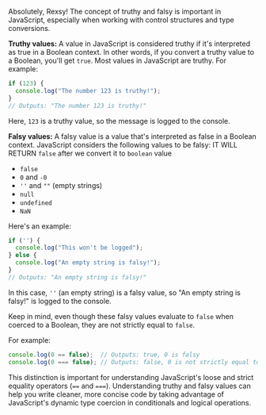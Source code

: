 Absolutely, Rexsy! The concept of truthy and falsy is important in JavaScript, especially when working with control structures and type conversions.

**Truthy values:** A value in JavaScript is considered truthy if it's interpreted as true in a Boolean context. In other words, if you convert a truthy value to a Boolean, you'll get `true`. Most values in JavaScript are truthy. For example:

```javascript
if (123) {
  console.log("The number 123 is truthy!");
}
// Outputs: "The number 123 is truthy!"
```

Here, `123` is a truthy value, so the message is logged to the console.

**Falsy values:** A falsy value is a value that's interpreted as false in a Boolean context. JavaScript considers the following values to be falsy: IT WILL RETURN `false` after we convert it to `boolean` value

- `false`
- `0` and `-0`
- `''` and `""` (empty strings)
- `null`
- `undefined`
- `NaN`

Here's an example:

```javascript
if ('') {
  console.log("This won't be logged");
} else {
  console.log("An empty string is falsy!");
}
// Outputs: "An empty string is falsy!"
```

In this case, `''` (an empty string) is a falsy value, so "An empty string is falsy!" is logged to the console.

Keep in mind, even though these falsy values evaluate to `false` when coerced to a Boolean, they are not strictly equal to `false`.

For example:

```javascript
console.log(0 == false);  // Outputs: true, 0 is falsy
console.log(0 === false); // Outputs: false, 0 is not strictly equal to false
```

This distinction is important for understanding JavaScript's loose and strict equality operators (`==` and `===`). Understanding truthy and falsy values can help you write cleaner, more concise code by taking advantage of JavaScript's dynamic type coercion in conditionals and logical operations.